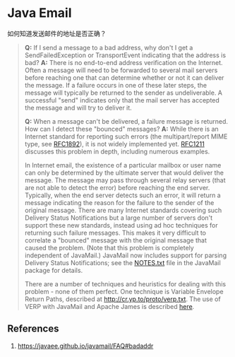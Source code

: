 # Java Email

如何知道发送邮件的地址是否正确？

> **Q:** If I send a message to a bad address, why don't I get a SendFailedException or TransportEvent indicating that the address is bad?
> **A:** There is no end-to-end address verification on the Internet. Often a message will need to be forwarded to several mail servers before reaching one that can determine whether or not it can deliver the message. If a failure occurs in one of these later steps, the message will typically be returned to the sender as undeliverable. A successful "send" indicates only that the mail server has accepted the message and will try to deliver it.
>
> **Q:** When a message can't be delivered, a failure message is returned. How can I detect these "bounced" messages?
> **A:** While there is an Internet standard for reporting such errors (the multipart/report MIME type, see [RFC1892](http://www.imc.org/rfc1892)), it is not widely implemented yet. [RFC1211](http://www.imc.org/rfc1211) discusses this problem in depth, including numerous examples.
>
> In Internet email, the existence of a particular mailbox or user name can only be determined by the ultimate server that would deliver the message. The message may pass through several relay servers (that are not able to detect the error) before reaching the end server. Typically, when the end server detects such an error, it will return a message indicating the reason for the failure to the sender of the original message. There are many Internet standards covering such Delivery Status Notifications but a large number of servers don't support these new standards, instead using ad hoc techniques for returning such failure messages. This makes it very difficult to correlate a "bounced" message with the original message that caused the problem. (Note that this problem is completely independent of JavaMail.) JavaMail now includes support for parsing Delivery Status Notifications; see the [NOTES.txt](https://javaee.github.io/javamail/docs/NOTES.txt) file in the JavaMail package for details.
>
> There are a number of techniques and heuristics for dealing with this problem - none of them perfect. One technique is Variable Envelope Return Paths, described at http://cr.yp.to/proto/verp.txt. The use of VERP with JavaMail and Apache James is described [here](http://cephas.net/blog/2006/06/09/using-apache-james-and-javamail-to-implement-variable-envelope-return-paths/).



## References

1. https://javaee.github.io/javamail/FAQ#badaddr

   